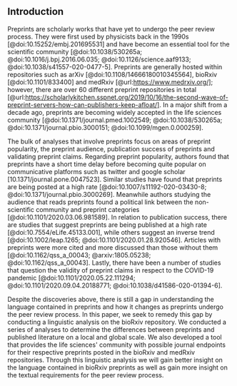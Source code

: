 ## Introduction

Preprints are scholarly works that have yet to undergo the peer review process.
They were first used by physicists back in the 1990s [@doi:10.15252/embj.201695531] and have become an essential tool for the scientific community [@doi:10.1038/530265a; @doi:10.1016/j.bpj.2016.06.035; @doi:10.1126/science.aaf9133; @doi:10.1038/s41557-020-0477-5].
Preprints are generally hosted within repositories such as arXiv [@doi:10.1108/14666180010345564], bioRxiv [@doi:10.1101/833400] and medRxiv [@url:https://www.medrxiv.org/]; however, there are over 60 different preprint repositories in total [@url:https://scholarlykitchen.sspnet.org/2019/10/16/the-second-wave-of-preprint-servers-how-can-publishers-keep-afloat/].
In a major shift from a decade ago, preprints are becoming widely accepted in the life sciences community [@doi:10.1371/journal.pmed.1002549; @doi:10.1038/530265a; @doi:10.1371/journal.pbio.3000151; @doi:10.1099/mgen.0.000259].

The bulk of analyses that involve preprints focus on areas of preprint popularity, the preprint audience, publication success of preprints and validating preprint claims.
Regarding preprint popularity, authors found that preprints have a short time delay before becoming quite popular on communicative platforms such as twitter and google scholar [10.1371/journal.pone.0047523].
Similar studies have found that preprints are being posted at a high rate [@doi:10.1007/s11192-020-03430-8; @doi:10.1371/journal.pbio.3000269].
Meanwhile authors studying the audience that reads preprints found a political link between the non-scientific community and preprint categories [@doi:10.1101/2020.03.06.981589].
In relation to publication success, there are studies that suggest preprints are being published at a high rate [@doi:10.7554/eLife.45133.001], while others suggest an inverse trend [@doi:10.1002/leap.1265; @doi:10.1101/2020.01.28.920546].
Articles with preprints were more cited and more discussed than those without them [@doi:10.1162/qss_a_00043; @arxiv:1805.05238; @doi:10.1162/qss_a_00043].
Lastly, there have been a number of studies that question the validity of preprint claims in respect to the COVID-19 pandemic [@doi:10.1101/2020.05.22.111294; @doi:10.1101/2020.09.04.20188771; @doi:10.1038/d41586-020-01394-6].

Despite the discoveries above, there is still a gap in understanding the language contained in preprints and how it changes as preprints undergo the peer review process.
In this paper, we seek to remedy this gap by conducting a linguistic analysis on the bioRxiv repository.
We conducted a series of analyses to determine the differences between preprints and published literature on a local and global scale.
We also developed a tool that provides the life sciences' community with possible journal endpoints for their respective preprints posted in the bioRxiv and medRxiv repositories.
Through this linguistic analysis we will gain better insight on the language contained in bioRxiv preprints as well as gain more insight on the textual requirements for the peer review process.
